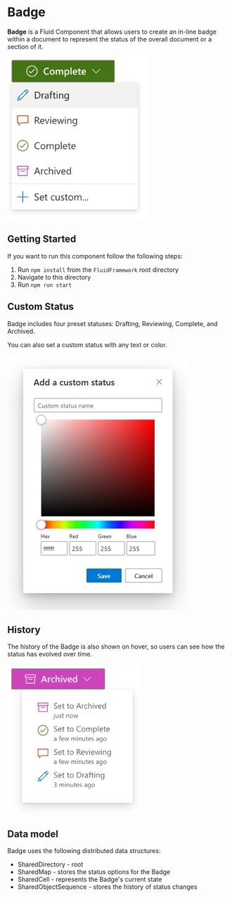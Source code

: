 # Badge

**Badge** is a Fluid Component that allows users to create an in-line badge within a document to represent the status
of the overall document or a section of it.

![Badge UI](./images/badge.png)

## Getting Started

If you want to run this component follow the following steps:

1. Run `npm install` from the `FluidFramework` root directory
2. Navigate to this directory
3. Run `npm run start`

## Custom Status

Badge includes four preset statuses: Drafting, Reviewing, Complete, and Archived.

You can also set a custom status with any text or color.

![Color picker and custom status UI](./images/color-picker.png)

## History

The history of the Badge is also shown on hover, so users can see how the status has evolved over time.

![Status history UI](./images/history.png)

## Data model

Badge uses the following distributed data structures:

- SharedDirectory - root
- SharedMap - stores the status options for the Badge
- SharedCell - represents the Badge's current state
- SharedObjectSequence - stores the history of status changes
